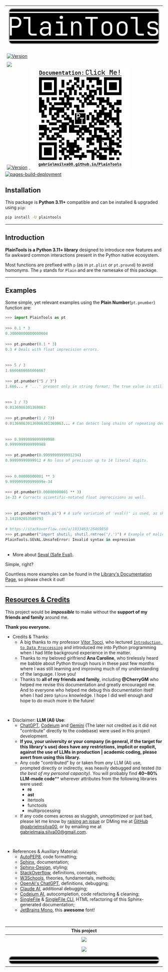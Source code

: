 |![Image](https://raw.githubusercontent.com/gabrielmsilva00/PlainTools/refs/heads/main/imgs/pthead.png)
|:-:|
<a href=https://pypi.org/project/PlainTools><img src="https://img.shields.io/pypi/v/plaintools.svg?logo=pypi" alt="Version" width=256 style="vertical-align:middle;margin:5px"><br/><a href=https://github.com/gabrielmsilva00/PlainTools><img src="https://img.shields.io/badge/GitHub-Repository-2A3746?logo=github" width=256 style="vertical-align:middle;margin:5px"><br/><a href=https://github.com/gabrielmsilva00/PlainTools/releases><img src="https://img.shields.io/pypi/dm/plaintools?logo=pypi" alt="Version" width=256 style="vertical-align:middle;margin:5px">
[<img src=https://raw.githubusercontent.com/gabrielmsilva00/PlainTools/refs/heads/main/imgs/ptqrdoc.png?>](https://gabrielmsilva00.github.io/PlainTools)<br/>[![pages-build-deployment](https://github.com/gabrielmsilva00/PlainTools/actions/workflows/pages/pages-build-deployment/badge.svg?branch=main)](https://github.com/gabrielmsilva00/PlainTools/actions/workflows/pages/pages-build-deployment)

## Installation

This package is **Python 3.11+** compatible and can be installed & upgraded using `pip`:

```sh
pip install -U plaintools
```
---
## Introduction

**PlainTools is a Python 3.11+ library** designed to introduce new features and 
fix awkward common interactions present in the Python native ecosystem.

Most functions are prefixed with `p` (as in `pt.plist` or `pt.pround`) 
to avoid homonyms. The `p` stands for `Plain` and are the namesake of this package.

---
## Examples

Some simple, yet relevant examples using the **Plain Number**(`pt.pnumber`) function are:

```python
>>> import PlainTools as pt

>>> 0.1 * 3
0.30000000000000004

>>> pt.pnumber(0.1 * 3)
0.3 # Deals with float imprecision errors.
؜

>>> 5 / 3
1.6666666666666667

>>> pt.pnumber("5 / 3")
1.666... # '...' present only in string format; The true value is still float(5/3).
؜

>>> 1 / 73
0.0136986301369863

>>> pt.pnumber(1 / 73)
0.013698630136986301369863... # Can detect long chains of repeating decimals!
؜

>>> 0.9999999999999988
0.9999999999999988

>>> pt.pnumber(0.9999999999991234)
0.99999999999912 # No loss of precision up to 14 literal digits.
؜

>>> 0.00000000001 ** 3
9.999999999999999e-34

>>> pt.pnumber(0.00000000001 ** 3)
1e-33 # Corrects scientific-notated float imprecisions as well.
؜

>>> pt.pnumber("math.pi") # A safe variation of 'eval()' is used, as shown below!
3.141592653589793

# https://stackoverflow.com/a/1933463/26469850
>>> pt.pnumber("import shutil; shutil.rmtree('/.')") # Example of malicious use.
PlainTools.SEVAL.UnsafeError: Invalid syntax in expression
؜
```

- More about [Seval (Safe Eval)](https://gabrielmsilva00.github.io/PlainTools/#pt.SEVAL).

Simple, right?

Countless more examples can be found in the [Library's Documentation Page](https://gabrielmsilva00.github.io/PlainTools), so please check it out!

---
## [Resources & Credits](https://gabrielmsilva00.github.io/PlainTools#resources-credits)

This project would be ***impossible*** to make without the **support of my friends and family** around me.

**Thank you everyone.**

- Credits & Thanks:
    - A big thanks to my professor [Vitor Tocci](https://br.linkedin.com/in/vitor-tocci-79249164), who lectured [`Introduction to Data Proccessing`](https://www.ementario.uerj.br/ementa.php?cdg_disciplina=627) and introduced me into Python programming when I had little background experience in the matter.
    - Thanks to my beloved girlfriend **Ana Caroline**, who tirelessly heard me babble about Python through hours in these past few months where I was still learning and improving much of my understanding of the language. I love you!
    - Thanks to **all of my friends and family**, including **@CherryGM** who helped me revise this documentation and greatly encouraged me. And to everyone who helped me debug this documentation itself when I had zero `Sphinx` knowledge. I hope I did well enough and hope to do much more in the future!

؜

- Disclaimer: **LLM (AI) Use**:
    - [ChatGPT](https://chat.openai.com), [Codeium](https://codeium.com) and [Gemini](https://gemini.google.com) (The later not credited as it did not "contribute" directly to the codebase) were used in this project development.
    - **If you, your university or your company (in general, if the target for this library's use) does have any restrictions, implicit or explicit, against the use of LLMs in production | academic coding, please avert from using this library.**
    - Any code "contributed" by or taken from *any* LLM (AI) use, prompted directly or indirectly, was heavily debugged and tested *(to the best of my personal capacity)*. You will probably find **40~80% LLM-made code**** wherever attributes from the following libraries were used:
        - **re**
        - **ast**
        - itertools
        - functools
        - multiprocessing
    - If any code comes across as sluggish, unnoptimized or just bad, please let me know by [raising an issue](https://github.com/gabrielmsilva00/PlainTools/issues) or DMing me at [GitHub @gabrielmsilva00](https://github.com/gabrielmsilva00), or by emailing me at [gabrielmaia.silva00@gmail.com](mailto:gabrielmaia.silva00@gmail.com?subject=PlainTools%20Python%20Library%20Feedback).

؜

- References & Auxiliary Material:
    - [AutoPEP8](https://pypi.org/project/autopep8/), code formatting;
    - [Sphinx](https://www.sphinx-doc.org/en/master/index.html), documentation;
    - [Sphinx-Design](https://sphinx-design.readthedocs.io/en/latest/index.html), styling;
    - [StackOverflow](https://stackoverflow.com), definitions, concepts;
    - [W3Schools](https://w3schools.com/python/), theories, fundamentals, methods;
    - [OpenAI's ChatGPT](https://chat.openai.com), definitions, debugging;
    - [Claude AI](https://claude.ai), additional debugging;
    - [Codeium AI](https://codeium.com), autocompletion, code refactoring & cleaning;
    - [SingleFile](https://chromewebstore.google.com/detail/singlefile/mpiodijhokgodhhofbcjdecpffjipkle) & [SingleFile CLI](https://github.com/gildas-lormeau/single-file-cli), HTML refactoring of this Sphinx-generated documentation;
    - [JetBrains Mono](https://github.com/JetBrains/JetBrainsMono), this **awesome** font!

؜

| This project
|:-:|
| <img src="https://img.shields.io/badge/License-Apache%202.0-blue.svg" width=256 style="vertical-align:middle;margin:5px">
|<a href=https://github.com/gabrielmsilva00><img src="https://img.shields.io/badge/GitHub-Author-526E8C?logo=github" width=256 style="vertical-align:middle;margin:5px">
| <img src=https://raw.githubusercontent.com/gabrielmsilva00/PlainTools/refs/heads/main/imgs/pttail.png style="vertical-align:middle">